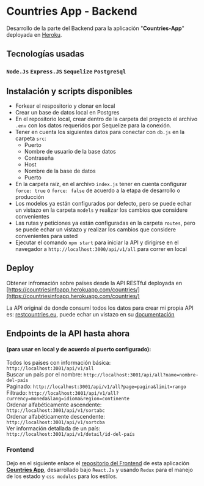 # Countries App - Backend

Desarrollo de la parte del Backend para la aplicación "**Countries-App**" deployada en [Heroku](https://www.heroku.com/home).

## Tecnologías usadas
### `Node.Js` `Express.JS` `Sequelize` `PostgreSql`

## Instalación y scripts disponibles
- Forkear el respositorio y clonar en local
- Crear un base de datos local en Postgres
- En el repositorio local, crear dentro de la carpeta del proyecto el archivo `.env` con los datos requeridos por Sequelize para la conexión.
- Tener en cuenta los siguientes datos para conectar con `db.js` en la carpeta `src`: 
  - Puerto
  - Nombre de usuario de la base datos
  - Contraseña
  - Host
  - Nombre de la base de datos
  - Puerto
- En la carpeta raíz, en el archivo `index.js` tener en cuenta configurar `force: true` o `force: false` de acuerdo a la etapa de desarrollo o producción
- Los modelos ya están configurados por defecto, pero se puede echar un vistazo en la carpeta `models` y realizar los cambios que considere convenientes
- Las rutas y peticiones ya están configuradas en la carpeta `routes`, pero se puede echar un vistazo y realizar los cambios que considere convenientes para usted
- Ejecutar el comando `npm start` para iniciar la API y dirigirse en el navegador a `http://localhost:3000/api/v1/all` para correr en local

## Deploy
Obtener infromación sobre países desde la API RESTful deployada en [https://countriesinfoapp.herokuapp.com/countries/](https://countriesinfoapp.herokuapp.com/countries/) 

La API original de donde consumí todos los datos para crear mi propia API es: [restcountries.eu](https://restcountries.com/#api-endpoints-v3-all), puede echar un vistazo en su [documentación](https://restcountries.com/#api-endpoints-v3-all)

## Endpoints de la API hasta ahora 
#### (para usar en local y de acuerdo al puerto configurado):
Todos los paises con información básica: `http://localhost:3001/api/v1/all` \
Buscar un país por el nombre: `http://localhost:3001/api/all?name=nombre-del-país` \
Paginado: `http://localhost:3001/api/v1/all?page=pagina&limit=rango` \
Filtrado: `http://localhost:3001/api/v1/all?currency=moneda&lang=idioma&region=continente` \
Ordenar alfabéticamente ascendente: `http://localhost:3001/api/v1/sortabc` \
Ordenar alfabéticamente descendente: `http://localhost:3001/api/v1/sortcba` \
Ver información detallada de un país: `http://localhost:3001/api/v1/detail/id-del-país`

### Frontend
Dejo en el siguiente enlace el [repositorio del Frontend](https://github.com/lavalbuena357/countries-app-frontend) de esta aplicación [**Countries App**](https://countriesinfo-app.web.app/), desarrollado bajo `React.Js` y usando `Redux` para el manejo de los estado y `css modules` para los estilos.
